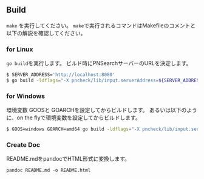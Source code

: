 ## Build

`make` を実行してください。
`make`で実行されるコマンドはMakefileのコメントと以下の解説を確認してください。

### for Linux

`go build`を実行します。 ビルド時にPNSearchサーバーのURLを決定します。

```sh
$ SERVER_ADDRESS='http://localhost:8080'
$ go build -ldflags="-X pncheck/lib/input.serverAddress=${SERVER_ADDRESS}"
```


### for Windows

環境変数 GOOSと GOARCHを設定してからビルドします。
あるいは以下のように、on the flyで環境変数を設定してからビルドします。

```sh
$ GOOS=windows GOARCH=amd64 go build -ldflags="-X pncheck/lib/input.serverAddress=${SERVER_ADDRESS}"

```


### Create Doc
README.mdをpandocでHTML形式に変換します。

```
pandoc README.md -o README.html
```

